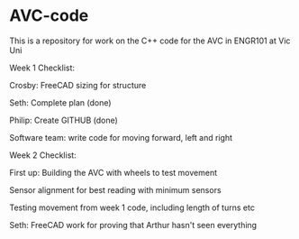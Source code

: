 # AVC-code
This is a repository for work on the C++ code for the AVC in ENGR101 at Vic Uni

Week 1 Checklist:

Crosby: FreeCAD sizing for structure

Seth: Complete plan (done)

Philip: Create GITHUB (done)

Software team: write code for moving forward, left and right

Week 2 Checklist:

First up: Building the AVC with wheels to test movement

Sensor alignment for best reading with minimum sensors

Testing movement from week 1 code, including length of turns etc

Seth: FreeCAD work for proving that Arthur hasn't seen everything

